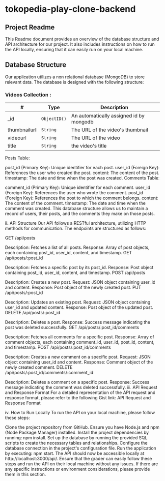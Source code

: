 # tokopedia-play-clone-backend

## Project Readme
This Readme document provides an overview of the database structure and API architecture for our project. It also includes instructions on how to run the API locally, ensuring that it can easily run on your local machine.

## Database Structure
Our application utilizes a non relational database (MongoDB) to store relevant data. The database is designed with the following structure:

### Videos Collection :

| #             | Type                                         | Description                                      |
| ------------- | -------------------------------------------- | ------------------------------------------------ |
| _id           | `ObjectID()`                                 | An automatically assigned id by mongodb          |
| thumbnailurl  | `String`                                     | The URL of the video's thumbnail                 |
| videourl      | `String`                                     | The URL of the video                             |
| title         | `String`                                     | the video's title                                |

Posts Table:

post_id (Primary Key): Unique identifier for each post.
user_id (Foreign Key): References the user who created the post.
content: The content of the post.
timestamp: The date and time when the post was created.
Comments Table:

comment_id (Primary Key): Unique identifier for each comment.
user_id (Foreign Key): References the user who wrote the comment.
post_id (Foreign Key): References the post to which the comment belongs.
content: The content of the comment.
timestamp: The date and time when the comment was created.
This database structure allows us to maintain a record of users, their posts, and the comments they make on those posts.

ii. API Structure
Our API follows a RESTful architecture, utilizing HTTP methods for communication. The endpoints are structured as follows:

GET /api/posts

Description: Fetches a list of all posts.
Response: Array of post objects, each containing post_id, user_id, content, and timestamp.
GET /api/posts/:post_id

Description: Fetches a specific post by its post_id.
Response: Post object containing post_id, user_id, content, and timestamp.
POST /api/posts

Description: Creates a new post.
Request: JSON object containing user_id and content.
Response: Post object of the newly created post.
PUT /api/posts/:post_id

Description: Updates an existing post.
Request: JSON object containing user_id and updated content.
Response: Post object of the updated post.
DELETE /api/posts/:post_id

Description: Deletes a post.
Response: Success message indicating the post was deleted successfully.
GET /api/posts/:post_id/comments

Description: Fetches all comments for a specific post.
Response: Array of comment objects, each containing comment_id, user_id, post_id, content, and timestamp.
POST /api/posts/:post_id/comments

Description: Creates a new comment on a specific post.
Request: JSON object containing user_id and content.
Response: Comment object of the newly created comment.
DELETE /api/posts/:post_id/comments/:comment_id

Description: Deletes a comment on a specific post.
Response: Success message indicating the comment was deleted successfully.
iii. API Request and Response Format
For a detailed representation of the API request and response format, please refer to the following Gist link: API Request and Response Format

iv. How to Run Locally
To run the API on your local machine, please follow these steps:

Clone the project repository from GitHub.
Ensure you have Node.js and npm (Node Package Manager) installed.
Install the project dependencies by running: npm install.
Set up the database by running the provided SQL scripts to create the necessary tables and relationships.
Configure the database connection in the project's configuration file.
Run the application by executing: npm start.
The API should now be accessible locally at http://localhost:3000/api/.
Ensure that the grader can easily follow these steps and run the API on their local machine without any issues. If there are any specific instructions or environment considerations, please provide them in this section.
